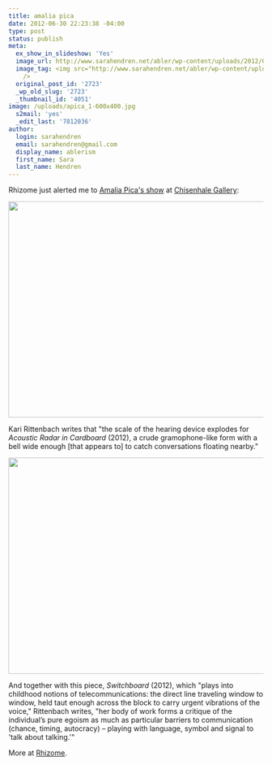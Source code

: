 ```yaml
---
title: amalia pica
date: 2012-06-30 22:23:38 -04:00
type: post
status: publish
meta:
  ex_show_in_slideshow: 'Yes'
  image_url: http://www.sarahendren.net/abler/wp-content/uploads/2012/06/apica_1-585x390.jpg
  image_tag: <img src="http://www.sarahendren.net/abler/wp-content/uploads/2012/06/apica_1-585x390.jpg"
    />
  original_post_id: '2723'
  _wp_old_slug: '2723'
  _thumbnail_id: '4051'
image: /uploads/apica_1-600x400.jpg
  s2mail: 'yes'
  _edit_last: '7812036'
author:
  login: sarahendren
  email: sarahendren@gmail.com
  display_name: ablerism
  first_name: Sara
  last_name: Hendren
---
```


<p>Rhizome just alerted me to <a href="http://rhizome.org/editorial/2012/jun/27/chisenhale-gallery/">Amalia Pica's show</a> at <a href="http://www.chisenhale.org.uk/">Chisenhale Gallery</a>:</p>
<p><a href="http://ablersite.files.wordpress.com/2012/06/apica_web.jpg"><img class="alignnone size-full wp-image-4050" title="apica_WEB" src="{{ site.baseurl }}/uploads/apica_web.jpg" alt="" width="640" height="426" /></a></p>
<p>Kari Rittenbach writes that "the scale of the hearing device explodes for <em>Acoustic Radar in Cardboard </em>(2012), a crude gramophone-like form with a bell wide enough [that appears to] to catch conversations floating nearby."</p>
<p><a href="http://ablersite.files.wordpress.com/2012/06/apica_1_web.jpg"><img class="alignnone size-full wp-image-4051" title="apica_1_WEB" src="{{ site.baseurl }}/uploads/apica_1_web.jpg" alt="" width="640" height="426" /></a></p>
<p>And together with this piece, <em>Switchboard</em> (2012), which "plays into childhood notions of telecommunications: the direct line traveling window to window, held taut enough across the block to carry urgent vibrations of the voice," Rittenbach writes, "her body of work forms a critique of the individual’s pure egoism as much as particular barriers to communication (chance, timing, autocracy) – playing with language, symbol and signal to 'talk about talking.'"</p>
<p>More at <a href="http://rhizome.org/editorial/2012/jun/27/chisenhale-gallery/">Rhizome</a>.</p>
